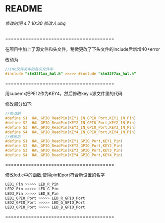 # README

###### 修改时间 4.7 10:30 修改人:xbq

======================================

在项目中加上了源文件和头文件，稍微更改了下头文件的include后新增40+error

改动为

```C
//inc文件夹中的各头文件中
#include "stm32f1xx_hal.h" >>>>> #include "stm32f7xx_hal.h"
```

======================================

用cubemx把PE12作为KEY4，然后修改key.c源文件里的代码

修改部分如下:

```C
//修改前
#define S1  HAL_GPIO_ReadPin(KEY1_IN_GPIO_Port,KEY1_IN_Pin)
#define S2  HAL_GPIO_ReadPin(KEY2_IN_GPIO_Port,KEY2_IN_Pin)
#define S3  HAL_GPIO_ReadPin(KEY3_IN_GPIO_Port,KEY3_IN_Pin)
#define S4  HAL_GPIO_ReadPin(KEY4_IN_GPIO_Port,KEY4_IN_Pin)
//修改后
#define S1  HAL_GPIO_ReadPin(KEY1_GPIO_Port,KEY1_Pin)
#define S2  HAL_GPIO_ReadPin(KEY2_GPIO_Port,KEY2_Pin)
#define S3  HAL_GPIO_ReadPin(KEY3_GPIO_Port,KEY3_Pin)
#define S4  HAL_GPIO_ReadPin(KEY4_GPIO_Port,KEY4_Pin)
```

======================================

修改led.c中的函数,使得pin和port符合新设置的名字

```c
LED1_Pin >>>>> LED_R_Pin
LED2_Pin >>>>> LED_G_Pin
LED3_Pin >>>>> LED_B_Pin
LED1_GPIO_Port >>>>> LED_R_GPIO_Port
LED2_GPIO_Port >>>>> LED_G_GPIO_Port
LED3_GPIO_Port >>>>> LED_B_GPIO_Port
```

======================================

